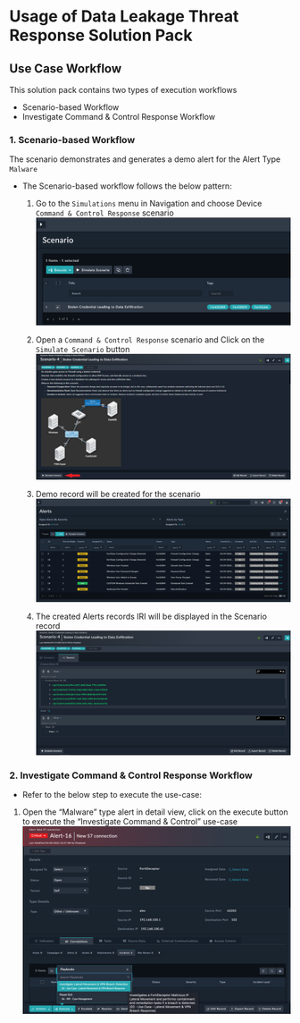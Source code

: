 # Usage of Data Leakage Threat Response Solution Pack

## Use Case Workflow

This solution pack contains two types of execution workflows

- Scenario-based Workflow
- Investigate Command & Control Response Workflow

### 1. Scenario-based Workflow

The scenario demonstrates and generates a demo alert for the Alert Type `Malware`

- The Scenario-based workflow follows the below pattern:
    1. Go to the `Simulations` menu in Navigation and choose Device `Command & Control Response` scenario
    ![Select Scenario](media/selectScenario.png)

    2. Open a `Command & Control Response` scenario and Click on the `Simulate Scenario` button
    ![Simulate Scenario](media/simulateScenario.png)

    3. Demo record will be created for the scenario
    ![Demo Alert](media/demoAlert.png)

    4. The created Alerts records IRI will be displayed in the Scenario record
    ![Alert Record IRI](media/alertsRecordsIRI.png)

### 2. Investigate Command & Control Response Workflow

- Refer to the below step to execute the use-case:

1. Open the “Malware” type alert in detail view, click on the execute button to execute the “Investigate Command & Control” use-case 
![Use-Case](media/usecase.png)
